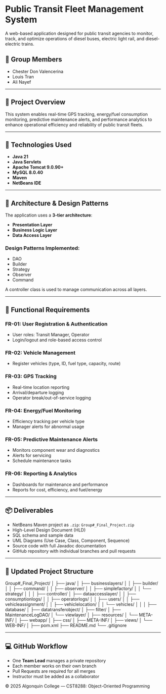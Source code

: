 # Public Transit Fleet Management System

A web-based application designed for public transit agencies to monitor, track, and optimize operations of diesel buses, electric light rail, and diesel-electric trains.

## 👥 Group Members

- Chester Don Valencerina  
- Louis Tran  
- Ali Nayef  

---

## 📌 Project Overview

This system enables real-time GPS tracking, energy/fuel consumption monitoring, predictive maintenance alerts, and performance analytics to enhance operational efficiency and reliability of public transit fleets.

---

## 🧱 Technologies Used

- **Java 21**
- **Java Servlets**
- **Apache Tomcat 9.0.90+**
- **MySQL 8.0.40**
- **Maven**
- **NetBeans IDE**

---

## 🧩 Architecture & Design Patterns

The application uses a **3-tier architecture**:
- **Presentation Layer**
- **Business Logic Layer**
- **Data Access Layer**

### Design Patterns Implemented:
- DAO  
- Builder  
- Strategy  
- Observer  
- Command  

A controller class is used to manage communication across all layers.

---

## 🔐 Functional Requirements

### FR-01: User Registration & Authentication
- User roles: Transit Manager, Operator
- Login/logout and role-based access control

### FR-02: Vehicle Management
- Register vehicles (type, ID, fuel type, capacity, route)

### FR-03: GPS Tracking
- Real-time location reporting
- Arrival/departure logging
- Operator break/out-of-service logging

### FR-04: Energy/Fuel Monitoring
- Efficiency tracking per vehicle type
- Manager alerts for abnormal usage

### FR-05: Predictive Maintenance Alerts
- Monitors component wear and diagnostics
- Alerts for servicing
- Schedule maintenance tasks

### FR-06: Reporting & Analytics
- Dashboards for maintenance and performance
- Reports for cost, efficiency, and fuel/energy

---
## 📦 Deliverables

- NetBeans Maven project as `.zip`: `Group#_Final_Project.zip`
- High-Level Design Document (HLD)
- SQL schema and sample data
- UML Diagrams (Use Case, Class, Component, Sequence)
- Source code with full Javadoc documentation
- GitHub repository with individual branches and pull requests

---

## 📁 Updated Project Structure
Group#_Final_Project/
│
├── java/
│ ├── businesslayers/
│ │ ├── builder/
│ │ ├── command/
│ │ ├── observer/
│ │ ├── simplefactory/
│ │ └── strategy/
│ │
│ ├── controller/
│ ├── dataaccesslayer/
│ │ ├── consumptionlogs/
│ │ ├── operatorlogs/
│ │ ├── users/
│ │ ├── vehicleassignment/
│ │ ├── vehiclelocation/
│ │ └── vehicles/
│ │
│ ├── database/
│ ├── datatransferobject/
│ ├── filter/
│ ├── MaintenanceLogDAO/
│ └── viewlayer/
│
├── resources/
│ └── META-INF/
│
├── webapp/
│ ├── css/
│ ├── META-INF/
│ ├── views/
│ └── WEB-INF/
│
├── pom.xml
├── README.md
└── .gitignore

---

## 💻 GitHub Workflow

- One **Team Lead** manages a private repository
- Each member works on their own branch
- Pull Requests are required for all merges
- Instructor must be added as a collaborator
  
© 2025 Algonquin College — CST8288: Object-Oriented Programming  
